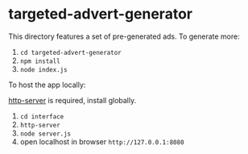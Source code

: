 # targeted-advert-generator

This directory features a set of pre-generated ads. To generate more:
1. `cd targeted-advert-generator`
2. `npm install`
3. `node index.js`

To host the app locally:

[http-server](https://www.npmjs.com/package/http-server) is required, install globally.

1. `cd interface`
2. `http-server`
3. `node server.js`
4. open localhost in browser `http://127.0.0.1:8080`
